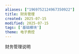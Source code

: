 ```yaml
---
aliases: ["1969752124967350922"]
title: 财务管理
created: 2025-07-15
modified: 2025-07-15
tags: ['基础模块']
theme: 电子费控
---
```


财务管理说明